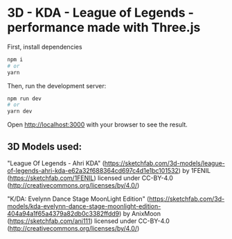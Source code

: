 # 3D - KDA - League of Legends - performance made with Three.js

First, install dependencies

```bash
npm i
# or
yarn
```

Then, run the development server:

```bash
npm run dev
# or
yarn dev
```

Open [http://localhost:3000](http://localhost:3000) with your browser to see the result.

## 3D Models used:

"League Of Legends - Ahri KDA" (https://sketchfab.com/3d-models/league-of-legends-ahri-kda-e62a32f688364cd697c4d1e1bc101532) by 1FENIL (https://sketchfab.com/1FENIL) licensed under CC-BY-4.0 (http://creativecommons.org/licenses/by/4.0/)

"K/DA: Evelynn Dance Stage MoonLight Edition" (https://sketchfab.com/3d-models/kda-evelynn-dance-stage-moonlight-edition-404a94a1f65a4379a82db0c3382ffdd9) by AnixMoon (https://sketchfab.com/ani111) licensed under CC-BY-4.0 (http://creativecommons.org/licenses/by/4.0/)
